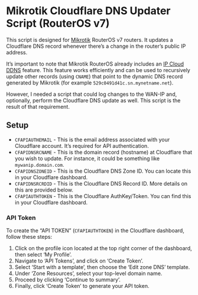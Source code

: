 # Mikrotik Cloudflare DNS Updater Script (RouterOS v7)

This script is designed for [Mikrotik](https://mikrotik.com/) RouterOS v7 routers. It updates a Cloudflare DNS record whenever there’s a change in the router’s public IP address.

It’s important to note that Mikrotik RouterOS already includes an [IP Cloud DDNS](https://wiki.mikrotik.com/wiki/Manual:IP/Cloud#DDNS) feature.
This feature works efficiently and can be used to recursively update other records (using `CNAME`) that point to the dynamic DNS record generated by Mikrotik (for example `529c0491d41c.sn.mynetname.net`).

However, I needed a script that could log changes to the WAN-IP and, optionally, perform the Cloudflare DNS update as well.
This script is the result of that requirement.

## Setup

* `CFAPIAUTHEMAIL` - This is the email address associated with your Cloudflare account. It’s required for API authentication.
* `CFAPIDNSRCNAME` - This is the domain record (hostname) at Cloudflare that you wish to update. For instance, it could be something like `mywanip.domain.com`.
* `CFAPIDNSZONEID` - This is the Cloudflare DNS Zone ID. You can locate this in your Cloudflare dashboard.
* `CFAPIDNSRCRDID` - This is the Cloudflare DNS Record ID. More details on this are provided below.
* `CFAPIAUTHTOKEN` - This is the Cloudflare AuthKey/Token. You can find this in your Cloudflare dashboard.

### API Token

To create the “API TOKEN” (`CFAPIAUTHTOKEN`) in the Cloudflare dashboard, follow these steps:

1. Click on the profile icon located at the top right corner of the dashboard, then select ‘My Profile’.
2. Navigate to ‘API Tokens’, and click on ‘Create Token’.
3. Select ‘Start with a template’, then choose the ‘Edit zone DNS’ template.
4. Under ‘Zone Resources’, select your top-level domain name.
5. Proceed by clicking ‘Continue to summary’.
6. Finally, click ‘Create Token’ to generate your API token.

